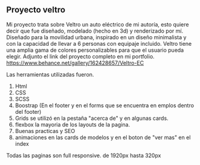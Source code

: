 ## Proyecto veltro

Mi proyecto trata sobre Veltro un auto eléctrico de mi autoría, esto quiere decir que fue diseñado, modelado (hecho en 3d) y renderizado por mí. Diseñado para la movilidad urbana,  inspirado en un diseño minimalista y con la capacidad de llevar a 6 personas con equipaje incluido. 
Veltro tiene una amplia gama de colores personalizables para que el usuario pueda elegir.
Adjunto el link del proyecto completo en mi portfolio. https://www.behance.net/gallery/162428657/Veltro-EC

Las herramientas utilizadas fueron.

1. Html
2. CSS
3. SCSS
4. Boostrap (En el footer y en el forms que se encuentra en emplos dentro del  footer)
5. Grids se utilizó en la pestaña "acerca de" y en algunas cards.
6. flexbox la mayoria de los layouts de la pagina.
7. Buenas practicas y SEO
8. animaciones en las cards de modelos y en el boton de "ver mas" en el index

Todas las paginas son full responsive. de 1920px hasta 320px
 



